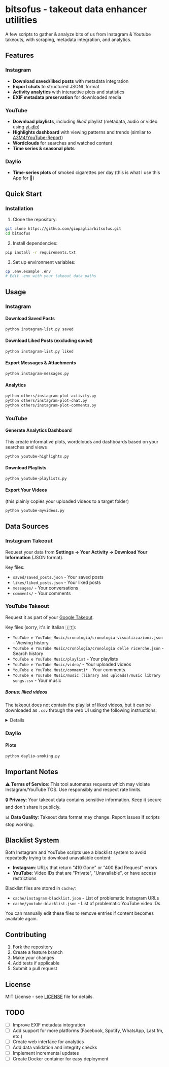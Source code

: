 # bitsofus - takeout data enhancer utilities

A few scripts to gather & analyze bits of us from Instagram & Youtube takeouts, with scraping, metadata integration, and analytics.

## Features

### Instagram
- **Download saved/liked posts** with metadata integration
- **Export chats** to structured JSONL format
- **Activity analytics** with interactive plots and statistics
- **EXIF metadata preservation** for downloaded media

### YouTube
- **Download playlists**, including *liked* playlist (metadata, audio or video using [yt-dlp](https://github.com/yt-dlp/yt-dlp))
- **Highlights dashboard** with viewing patterns and trends (similar to [A3M4/YouTube-Report](https://github.com/A3M4/YouTube-Report))
- **Wordclouds** for searches and watched content
- **Time series & seasonal plots**

### Daylio
- **Time-series plots** of smoked cigarettes per day (this is what I use this App for 😬)

## Quick Start

### Installation

1. Clone the repository:
```bash
git clone https://github.com/giopaglia/bitsofus.git
cd bitsofus
```

2. Install dependencies:
```bash
pip install -r requirements.txt
```

3. Set up environment variables:
```bash
cp .env.example .env
# Edit .env with your takeout data paths
```

## Usage

### Instagram

#### Download Saved Posts
```bash
python instagram-list.py saved
```

#### Download Liked Posts (excluding saved)
```bash
python instagram-list.py liked
```

#### Export Messages & Attachments
```bash
python instagram-messages.py
```

#### Analytics
```bash
python others/instagram-plot-activity.py
python others/instagram-plot-chat.py
python others/instagram-plot-comments.py
```

### YouTube

#### Generate Analytics Dashboard
This create informative plots, wordclouds and dashboards based on your searches and views
```bash
python youtube-highlights.py
```

#### Download Playlists
```bash
python youtube-playlists.py
```

#### Export Your Videos
(this plainly copies your uploaded videos to a target folder)
```bash
python youtube-myvideos.py
```

## Data Sources

### Instagram Takeout
Request your data from **Settings → Your Activity → Download Your Information** (JSON format).

Key files:
- `saved/saved_posts.json` - Your saved posts
- `likes/liked_posts.json` - Your liked posts
- `messages/` - Your conversations
- `comments/` - Your comments

### YouTube Takeout
Request it as part of your [Google Takeout](https://takeout.google.com/manage).

Key files (sorry, it's in Italian 🇮🇹):
- `YouTube e YouTube Music/cronologia/cronologia visualizzazioni.json` - Viewing history
- `YouTube e YouTube Music/cronologia/cronologia delle ricerche.json` - Search history
- `YouTube e YouTube Music/playlist` - Your playlists
- `YouTube e YouTube Music/video/` - Your uploaded videos
- `YouTube e YouTube Music/commenti*` - Your comments
- `YouTube e YouTube Music/music (library and uploads)/music library songs.csv` - Your music

##### Bonus: liked videos
The takeout does not contain the playlist of liked videos, but it can be downloaded
as `.csv` through the web UI using the following instructions:

<details>

Go to https://www.youtube.com/playlist?list=LL

Scroll down to the bottom to load the full playlist. You can use this piece of code (authored by
McBear Holden)[https://stackoverflow.com/questions/57868201/how-to-scroll-youtube-playlist-with-javascript]:
```
setInterval(() => {
	window.scrollTo(0,document.querySelector("ytd-playlist-video-list-renderer.style-scope").scrollHeight);
}, 50);
```

Then, download the playlist as csv with this:
```
(async function() {
	const saving_playlist = window.location.href.includes('/playlist?list=');
	const all_contents = saving_playlist
		? document.querySelectorAll('div#contents > ytd-playlist-video-renderer > div#content > div#container > div#meta')
		: document.querySelectorAll('#content > yt-lockup-view-model > div > div > yt-lockup-metadata-view-model > div.yt-lockup-metadata-view-model-wiz__text-container');

	function extract_video_id(url) {
		const match = url.match(/[?&]v=([^&]+)/);
		return match ? match[1] : '';
	}

	function get_title(item) {
		const el = item.querySelector('h3 > a');
		return el ? el.innerText.trim() : '[Video Unavailable]';
	}

	function get_link(item) {
		let el;
		if (saving_playlist) {
			el = item.querySelector('h3 > a');
		} else {
			el = item.querySelector('div > yt-content-metadata-view-model > div:last-child > span > span > a');
		}
		return el ? el.href : '';
	}

	function get_channel_name(item) {
		let el;
		if (saving_playlist) {
			el = item.querySelector('ytd-video-meta-block #byline-container ytd-channel-name');
		} else {
			el = item.querySelector('div > yt-content-metadata-view-model > div:nth-of-type(1) > span');
		}
		return el ? el.innerText.trim() : '';
	}

	function get_channel_link(item) {
		let el;
		if (saving_playlist) {
			el = item.querySelector('ytd-video-meta-block #byline-container ytd-channel-name a');
		} else {
			el = item.querySelector('div > yt-content-metadata-view-model > div:nth-of-type(1) > span > span > a');
		}
		return el ? el.href : '';
	}

	function get_views_and_date(item) {
		let views = '';
		let date = '';
		if (saving_playlist) {
			const spans = item.querySelectorAll('ytd-video-meta-block #video-info span');
			if (spans.length >= 3) {
				views = spans[0].innerText.trim();
				date = spans[2].innerText.trim();
			}
		} else {
			const meta = item.querySelector('div > yt-content-metadata-view-model');
			if (meta) {
				const parts = meta.innerText.split(' • ');
				if (parts.length >= 2) {
					views = parts[0].trim();
					date = parts[1].trim();
				}
			}
		}
		return { views, date };
	}

	function escapeCSV(str) {
		return `"${String(str || '').replace(/"/g, '""')}"`;
	}

	let csv = `"Title","Channel Name","Channel Link","Video Link","ID video","Views","Date Posted"\n`;

	for (const item of all_contents) {
		const link = get_link(item);
		const video_id = extract_video_id(link);
		const title = get_title(item);
		const channel_name = get_channel_name(item);
		const channel_link = get_channel_link(item);
		const { views, date } = get_views_and_date(item);

		csv += [
			escapeCSV(title),
			escapeCSV(channel_name),
			escapeCSV(channel_link),
			escapeCSV(link),
			escapeCSV(video_id),
			escapeCSV(views),
			escapeCSV(date)
		].join(',') + '\n';
	}

	// Download CSV
	const blob = new Blob([csv], { type: 'text/csv' });
	const url = URL.createObjectURL(blob);
	const a = document.createElement('a');
	a.href = url;
	a.download = 'youtube_export.csv';
	document.body.appendChild(a);
	a.click();
	document.body.removeChild(a);
	URL.revokeObjectURL(url);

	console.log('CSV export completed!');
})();

```

Thx to @evdokimovm for [a starter](https://gist.github.com/evdokimovm/cd46cf17b00c044efb3a0c2c1e5d93a7).

Other utilities:
- https://webapps.stackexchange.com/questions/72787/how-to-create-a-youtube-playlist-from-a-list-of-links
</details>

### Daylio

#### Plots
```bash
python daylio-smoking.py
```


## Important Notes

⚠️ **Terms of Service**: This tool automates requests which may violate Instagram/YouTube TOS. Use responsibly and respect rate limits.

🔒 **Privacy**: Your takeout data contains sensitive information. Keep it secure and don't share it publicly.

📊 **Data Quality**: Takeout data format may change. Report issues if scripts stop working.

## Blacklist System

Both Instagram and YouTube scripts use a blacklist system to avoid repeatedly trying to download unavailable content:

- **Instagram**: URLs that return "410 Gone" or "400 Bad Request" errors
- **YouTube**: Video IDs that are "Private", "Unavailable", or have access restrictions

Blacklist files are stored in `cache/`:
- `cache/instagram-blacklist.json` - List of problematic Instagram URLs
- `cache/youtube-blacklist.json` - List of problematic YouTube video IDs

You can manually edit these files to remove entries if content becomes available again.

## Contributing

1. Fork the repository
2. Create a feature branch
3. Make your changes
4. Add tests if applicable
5. Submit a pull request

## License

MIT License - see [LICENSE](LICENSE) file for details.

## TODO

- [ ] Improve EXIF metadata integration
- [ ] Add support for more platforms (Facebook, Spotify, WhatsApp, Last.fm, etc.)
- [ ] Create web interface for analytics
- [ ] Add data validation and integrity checks
- [ ] Implement incremental updates
- [ ] Create Docker container for easy deployment
